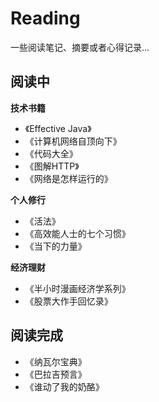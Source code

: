 # Reading

一些阅读笔记、摘要或者心得记录...

## 阅读中

**技术书籍**

- 《Effective Java》
- 《计算机网络自顶向下》
- 《代码大全》
- 《图解HTTP》
- 《网络是怎样运行的》

**个人修行**

- 《活法》
- 《高效能人士的七个习惯》
- 《当下的力量》

**经济理财**

- 《半小时漫画经济学系列》
- 《股票大作手回忆录》



## 阅读完成

- 《纳瓦尔宝典》
- 《巴拉吉预言》
- 《谁动了我的奶酪》
